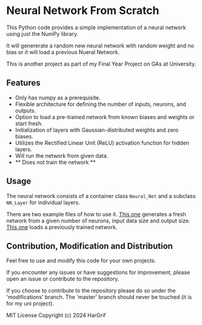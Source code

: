 # Neural Network From Scratch
This Python code provides a simple implementation of a neural network using just the NumPy library.

It will genererate a random new neural network with random weight and no bias or it will load a previous Nueral Network. 

This is another project as part of my Final Year Project on GAs at University.

## Features
- Only has numpy as a prerequisite.
- Flexible architecture for defining the number of inputs, neurons, and outputs.
- Option to load a pre-trained network from known biases and weights or start fresh.
- Initialization of layers with Gaussian-distributed weights and zero biases.
- Utilizes the Rectified Linear Unit (ReLU) activation function for hidden layers.
- Will run the network from given data.
- ** Does not train the network **

## Usage
The neural network consists of a container class `Neural_Net` and a subclass `NN_Layer` for individual layers.

There are two example files of how to use it. [This one](example_generate_fresh_network.py) generates a fresh network from a given number of neurons, input data size and output size. 
[This one](example_load_previous_network.py) loads a previously trained network.

## Contribution, Modification and Distribution

Feel free to use and modify this code for your own projects.

If you encounter any issues or have suggestions for improvement, please open an issue or contribute to the repository.

If you choose to contribute to the repository please do so under the 'modifications' branch. The 'master' branch should never be touched (it is for my uni project).

MIT License Copyright (c) 2024 HarGrif
